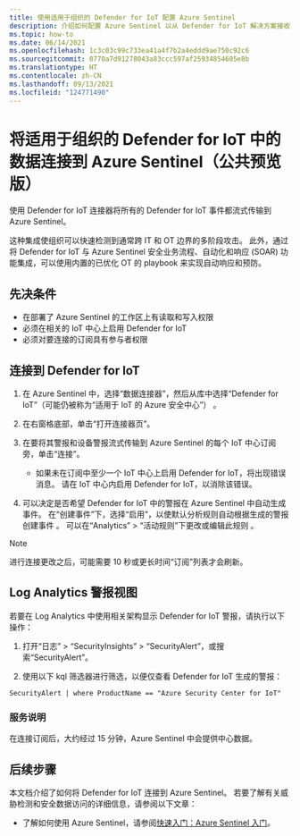 ```yaml
---
title: 使用适用于组织的 Defender for IoT 配置 Azure Sentinel
description: 介绍如何配置 Azure Sentinel 以从 Defender for IoT 解决方案接收数据。
ms.topic: how-to
ms.date: 06/14/2021
ms.openlocfilehash: 1c3c03c99c733ea41a4f7b2a4eddd9ae750c92c6
ms.sourcegitcommit: 0770a7d91278043a83ccc597af25934854605e8b
ms.translationtype: HT
ms.contentlocale: zh-CN
ms.lasthandoff: 09/13/2021
ms.locfileid: "124771490"
---
```

# <a name="connect-your-data-from-defender-for-iot-for-organizations-to-azure-sentinel-public-preview"></a>将适用于组织的 Defender for IoT 中的数据连接到 Azure Sentinel（公共预览版）

使用 Defender for IoT 连接器将所有的 Defender for IoT 事件都流式传输到 Azure Sentinel。 

这种集成使组织可以快速检测到通常跨 IT 和 OT 边界的多阶段攻击。 此外，通过将 Defender for IoT 与 Azure Sentinel 安全业务流程、自动化和响应 (SOAR) 功能集成，可以使用内置的已优化 OT 的 playbook 来实现自动响应和预防。 

## <a name="prerequisites"></a>先决条件

- 在部署了 Azure Sentinel 的工作区上有读取和写入权限 
- 必须在相关的 IoT 中心上启用 Defender for IoT 
- 必须对要连接的订阅具有参与者权限 

## <a name="connect-to-defender-for-iot"></a>连接到 Defender for IoT

1. 在 Azure Sentinel 中，选择“数据连接器”，然后从库中选择“Defender for IoT”（可能仍被称为“适用于 IoT 的 Azure 安全中心”） 。

1. 在右窗格底部，单击“打开连接器页”。

1. 在要将其警报和设备警报流式传输到 Azure Sentinel 的每个 IoT 中心订阅旁，单击“连接”。
    - 如果未在订阅中至少一个 IoT 中心上启用 Defender for IoT，将出现错误消息。 请在 IoT 中心内启用 Defender for IoT，以消除该错误。

1. 可以决定是否希望 Defender for IoT 中的警报在 Azure Sentinel 中自动生成事件。 在“创建事件”下，选择“启用”，以使默认分析规则自动根据生成的警报创建事件 。 可以在“Analytics” > “活动规则”下更改或编辑此规则 。

> [!NOTE]
> 进行连接更改之后，可能需要 10 秒或更长时间“订阅”列表才会刷新。 

## <a name="log-analytics-alert-view"></a>Log Analytics 警报视图

若要在 Log Analytics 中使用相关架构显示 Defender for IoT 警报，请执行以下操作：

1. 打开“日志” > “SecurityInsights” > “SecurityAlert”，或搜索“SecurityAlert”。

1. 使用以下 kql 筛选器进行筛选，以便仅查看 Defender for IoT 生成的警报：

```kusto
SecurityAlert | where ProductName == "Azure Security Center for IoT"
```

### <a name="service-notes"></a>服务说明

在连接订阅后，大约经过 15 分钟，Azure Sentinel 中会提供中心数据。

## <a name="next-steps"></a>后续步骤

本文档介绍了如何将 Defender for IoT 连接到 Azure Sentinel。 若要了解有关威胁检测和安全数据访问的详细信息，请参阅以下文章：

- 了解如何使用 Azure Sentinel，请参阅[快速入门：Azure Sentinel 入门](../../sentinel/get-visibility.md)。